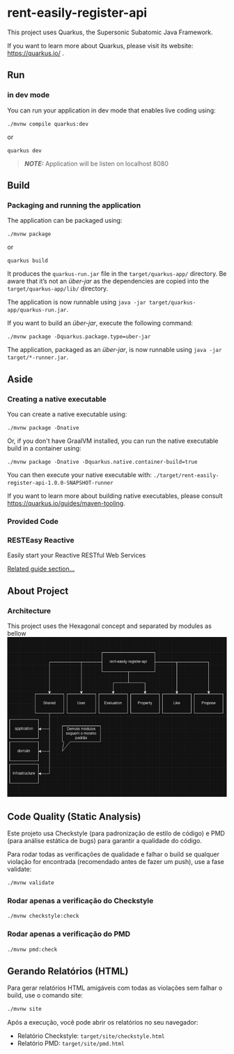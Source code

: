 # rent-easily-register-api

This project uses Quarkus, the Supersonic Subatomic Java Framework.

If you want to learn more about Quarkus, please visit its website: https://quarkus.io/ .

## Run

### in dev mode

You can run your application in dev mode that enables live coding using:
```shell script
./mvnw compile quarkus:dev
```
or
```shell script
quarkus dev
```

> **_NOTE:_**  Application will be listen on localhost 8080

## Build

### Packaging and running the application

The application can be packaged using:
```shell script
./mvnw package
```
or
```shell script
quarkus build
```
It produces the `quarkus-run.jar` file in the `target/quarkus-app/` directory.
Be aware that it’s not an _über-jar_ as the dependencies are copied into the `target/quarkus-app/lib/` directory.

The application is now runnable using `java -jar target/quarkus-app/quarkus-run.jar`.

If you want to build an _über-jar_, execute the following command:
```shell script
./mvnw package -Dquarkus.package.type=uber-jar
```

The application, packaged as an _über-jar_, is now runnable using `java -jar target/*-runner.jar`.

## Aside

### Creating a native executable

You can create a native executable using: 
```shell script
./mvnw package -Dnative
```

Or, if you don't have GraalVM installed, you can run the native executable build in a container using: 
```shell script
./mvnw package -Dnative -Dquarkus.native.container-build=true
```

You can then execute your native executable with: `./target/rent-easily-register-api-1.0.0-SNAPSHOT-runner`

If you want to learn more about building native executables, please consult https://quarkus.io/guides/maven-tooling.

### Provided Code

### RESTEasy Reactive

Easily start your Reactive RESTful Web Services

[Related guide section...](https://quarkus.io/guides/getting-started-reactive#reactive-jax-rs-resources)

## About Project

### Architecture
This project uses the Hexagonal concept and separated by modules as bellow
![architecture](/src//main//resources//images/rent-easily-arch.png)

## Code Quality (Static Analysis)

Este projeto usa Checkstyle (para padronização de estilo de código) e PMD (para análise estática de bugs) para garantir a qualidade do código.

Para rodar todas as verificações de qualidade e falhar o build se qualquer violação for encontrada (recomendado antes de fazer um push), use a fase validate:

```bash
./mvnw validate
```
### Rodar apenas a verificação do Checkstyle
```bash
./mvnw checkstyle:check
```

### Rodar apenas a verificação do PMD

```bash
./mvnw pmd:check
```

## Gerando Relatórios (HTML)

Para gerar relatórios HTML amigáveis com todas as violações sem falhar o build, use o comando site:

```bash
./mvnw site
```

Após a execução, você pode abrir os relatórios no seu navegador:

- Relatório Checkstyle: ```target/site/checkstyle.html```
- Relatório PMD: ```target/site/pmd.html```